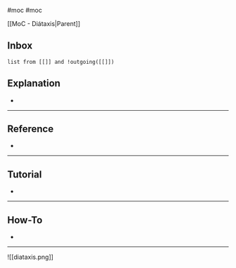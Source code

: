 #moc #moc 

[[MoC - Diátaxis|Parent]]
## Inbox

```dataview
list from [[]] and !outgoing([[]])
```

## Explanation
- 

---

## Reference
- 

---

## Tutorial
- 

---

## How-To
- 

---

![[diataxis.png]]
